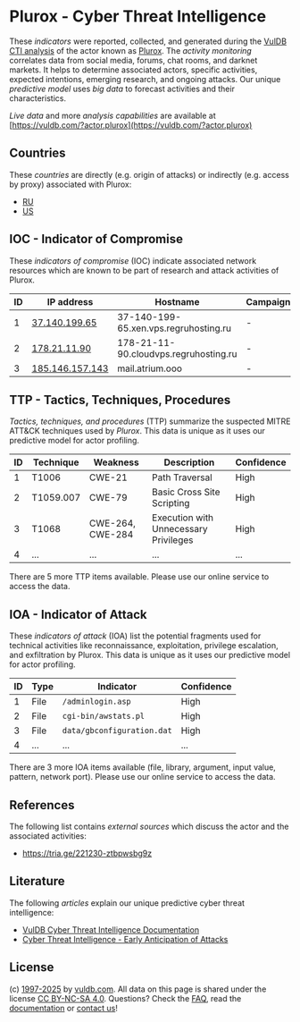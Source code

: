 # Plurox - Cyber Threat Intelligence

These _indicators_ were reported, collected, and generated during the [VulDB CTI analysis](https://vuldb.com/?kb.cti) of the actor known as [Plurox](https://vuldb.com/?actor.plurox). The _activity monitoring_ correlates data from social media, forums, chat rooms, and darknet markets. It helps to determine associated actors, specific activities, expected intentions, emerging research, and ongoing attacks. Our unique _predictive model_ uses _big data_ to forecast activities and their characteristics.

_Live data_ and more _analysis capabilities_ are available at [https://vuldb.com/?actor.plurox](https://vuldb.com/?actor.plurox)

## Countries

These _countries_ are directly (e.g. origin of attacks) or indirectly (e.g. access by proxy) associated with Plurox:

* [RU](https://vuldb.com/?country.ru)
* [US](https://vuldb.com/?country.us)

## IOC - Indicator of Compromise

These _indicators of compromise_ (IOC) indicate associated network resources which are known to be part of research and attack activities of Plurox.

ID | IP address | Hostname | Campaign | Confidence
-- | ---------- | -------- | -------- | ----------
1 | [37.140.199.65](https://vuldb.com/?ip.37.140.199.65) | 37-140-199-65.xen.vps.regruhosting.ru | - | High
2 | [178.21.11.90](https://vuldb.com/?ip.178.21.11.90) | 178-21-11-90.cloudvps.regruhosting.ru | - | High
3 | [185.146.157.143](https://vuldb.com/?ip.185.146.157.143) | mail.atrium.ooo | - | High

## TTP - Tactics, Techniques, Procedures

_Tactics, techniques, and procedures_ (TTP) summarize the suspected MITRE ATT&CK techniques used by _Plurox_. This data is unique as it uses our predictive model for actor profiling.

ID | Technique | Weakness | Description | Confidence
-- | --------- | -------- | ----------- | ----------
1 | T1006 | CWE-21 | Path Traversal | High
2 | T1059.007 | CWE-79 | Basic Cross Site Scripting | High
3 | T1068 | CWE-264, CWE-284 | Execution with Unnecessary Privileges | High
4 | ... | ... | ... | ...

There are 5 more TTP items available. Please use our online service to access the data.

## IOA - Indicator of Attack

These _indicators of attack_ (IOA) list the potential fragments used for technical activities like reconnaissance, exploitation, privilege escalation, and exfiltration by Plurox. This data is unique as it uses our predictive model for actor profiling.

ID | Type | Indicator | Confidence
-- | ---- | --------- | ----------
1 | File | `/adminlogin.asp` | High
2 | File | `cgi-bin/awstats.pl` | High
3 | File | `data/gbconfiguration.dat` | High
4 | ... | ... | ...

There are 3 more IOA items available (file, library, argument, input value, pattern, network port). Please use our online service to access the data.

## References

The following list contains _external sources_ which discuss the actor and the associated activities:

* https://tria.ge/221230-ztbpwsbg9z

## Literature

The following _articles_ explain our unique predictive cyber threat intelligence:

* [VulDB Cyber Threat Intelligence Documentation](https://vuldb.com/?kb.cti)
* [Cyber Threat Intelligence - Early Anticipation of Attacks](https://www.scip.ch/en/?labs.20201022)

## License

(c) [1997-2025](https://vuldb.com/?kb.changelog) by [vuldb.com](https://vuldb.com/?kb.about). All data on this page is shared under the license [CC BY-NC-SA 4.0](https://creativecommons.org/licenses/by-nc-sa/4.0/). Questions? Check the [FAQ](https://vuldb.com/?kb.faq), read the [documentation](https://vuldb.com/?kb) or [contact us](https://vuldb.com/?contact)!
